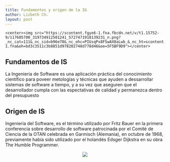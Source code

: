 ```yaml
---
title: Fundamentos y origen de la IG
author: Lizbeth Ch.
layout: post
---
```

  
    <center><img src="https://scontent.fgye6-1.fna.fbcdn.net/v/t1.15752-9/117605700_319734912501241_5727471918139231_n.png?_nc_cat=111&_nc_sid=b96e70&_nc_ohc=PIUsqPx8F5wAX8aLwb_&_nc_ht=scontent.fgye6-1.fna&oh=bd3c3511c3b8851d978202748d778d46&oe=5F5BF9D9"></center>
  <h2>Fundamentos de IS</h2>
  <p>La Ingenieria de Software es una aplicación práctica del conocimiento científico para poveer metologías y técnicas que ayuden a dessarrollar sistemas de software a tiempo, y a su vez que aseguren que el desarrollador cumpla con las espectativas de calidad y permanezca dentro del presupuesto </p>

  
  <h2>Origen de IS</h2>
  <p>Ingeniería del Software, es el término utilizado por Fritz Bauer en la primera conferencia sobre desarrollo de software patrocinada por el Comité de Ciencia de la 
  OTAN celebrada en Garmisch (Alemania), en octubre de 1968, previamente había sido utilizado por el holandés Edsger Dijkstra en su obra The Humble Programmer.</p>
   <center><img src="https://0901.static.prezi.com/preview/v2/ikzzuewjj5xezkhvx7psgfl7qt6jc3sachvcdoaizecfr3dnitcq_3_0.png"></center>
